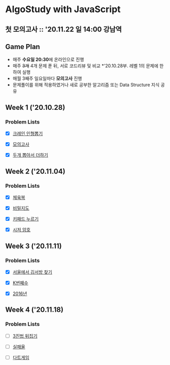 # AlgoStudy with JavaScript

## 첫 모의고사 :: '20.11.22 일 14:00 강남역

## Game Plan

- 매주 **수요일 20:30**에 온라인으로 진행
- 매주 <s>3개</s> 4개 문제 푼 뒤, 서로 코드리뷰 및 비교 \*'20.10.28부. 레벨 1의 문제에 한하여 실행
- 매월 3째주 일요일마다 **모의고사** 진행
- 문제풀이를 위해 적용하였거나 새로 공부한 알고리즘 또는 Data Structure 지식 공유

## Week 1 ('20.10.28)

### Problem Lists

- [x] [크레인 인형뽑기](https://programmers.co.kr/learn/courses/30/lessons/64061 "프로그래머스 링크")

- [x] [모의고사](https://programmers.co.kr/learn/courses/30/lessons/42840 "프로그래머스 링크")

- [x] [두개 뽑아서 더하기](https://programmers.co.kr/learn/courses/30/lessons/68644 "프로그래머스 링크")

## Week 2 ('20.11.04)

### Problem Lists

- [x] [체육복](https://programmers.co.kr/learn/courses/30/lessons/42862 "프로그래머스 링크")

- [x] [비밀지도](https://programmers.co.kr/learn/courses/30/lessons/17681 "프로그래머스 링크")

- [x] [키패드 누르기](https://programmers.co.kr/learn/courses/30/lessons/67256 "프로그래머스 링크")

- [x] [시저 암호](https://programmers.co.kr/learn/courses/30/lessons/12926 "프로그래머스 링크")

## Week 3 ('20.11.11)

### Problem Lists

- [x] [서울에서 김서방 찾기](https://programmers.co.kr/learn/courses/30/lessons/12919 "프로그래머스 링크")

- [x] [K번째수](https://programmers.co.kr/learn/courses/30/lessons/42748 "프로그래머스 링크")

- [x] [2016년](https://programmers.co.kr/learn/courses/30/lessons/12901 "프로그래머스 링크")

## Week 4 ('20.11.18)

### Problem Lists

- [ ] [3진법 뒤집기](https://programmers.co.kr/learn/courses/30/lessons/68935 "프로그래머스 링크")

- [ ] [실패율](https://programmers.co.kr/learn/courses/30/lessons/42889 "프로그래머스 링크")

- [ ] [다트게임](https://programmers.co.kr/learn/courses/30/lessons/17682 "프로그래머스 링크")
